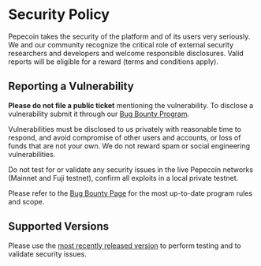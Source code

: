 # Security Policy

Pepecoin takes the security of the platform and of its users very seriously. We and our community recognize the critical role of external security researchers and developers and welcome responsible disclosures. Valid reports will be eligible for a reward (terms and conditions apply).

## Reporting a Vulnerability

**Please do not file a public ticket** mentioning the vulnerability. To disclose a vulnerability submit it through our [Bug Bounty Program](https://hackenproof.com/pepecoin).

Vulnerabilities must be disclosed to us privately with reasonable time to respond, and avoid compromise of other users and accounts, or loss of funds that are not your own. We do not reward spam or social engineering vulnerabilities. 

Do not test for or validate any security issues in the live Pepecoin networks (Mainnet and Fuji testnet), confirm all exploits in a local private testnet.

Please refer to the [Bug Bounty Page](https://hackenproof.com/pepecoin) for the most up-to-date program rules and scope.

## Supported Versions

Please use the [most recently released version](https://github.com/memeticofficial/pepecoingo/releases/latest) to perform testing and to validate security issues.
